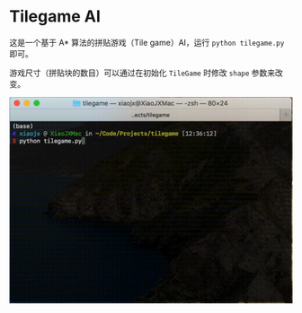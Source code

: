 # Tilegame AI

这是一个基于 A* 算法的拼贴游戏（Tile game）AI，运行 `python tilegame.py` 即可。

游戏尺寸（拼贴块的数目）可以通过在初始化 `TileGame` 时修改 `shape` 参数来改变。

![示意图](demo.gif)